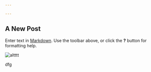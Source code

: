 ```yaml
---

---
```


## A New Post

Enter text in [Markdown](http://daringfireball.net/projects/markdown/). Use the toolbar above, or click the **?** button for formatting help.

![altttt]({{site.baseurl}}/_posts/00d02e80ff5337cd8213c6e69134bce7.jpg)

dfg
